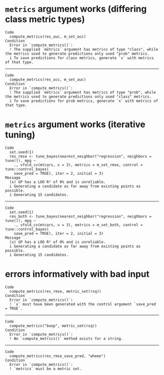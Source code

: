 # `metrics` argument works (differing class metric types)

    Code
      compute_metrics(res_auc, m_set_acc)
    Condition
      Error in `compute_metrics()`:
      ! The supplied `metrics` argument has metrics of type "class", while the metrics used to generate predictions only used "prob" metrics.
      i To save predictions for class metrics, generate `x` with metrics of that type.

---

    Code
      compute_metrics(res_acc, m_set_auc)
    Condition
      Error in `compute_metrics()`:
      ! The supplied `metrics` argument has metrics of type "prob", while the metrics used to generate predictions only used "class" metrics.
      i To save predictions for prob metrics, generate `x` with metrics of that type.

# `metrics` argument works (iterative tuning)

    Code
      set.seed(1)
      res_rmse <- tune_bayes(nearest_neighbor("regression", neighbors = tune()), mpg ~
        ., vfold_cv(mtcars, v = 3), metrics = m_set_rmse, control = tune::control_bayes(
        save_pred = TRUE), iter = 2, initial = 3)
    Message
      (x) GP has a LOO R² of 0% and is unreliable.
      i Generating a candidate as far away from existing points as possible.
      i Generating 15 candidates.

---

    Code
      set.seed(1)
      res_both <- tune_bayes(nearest_neighbor("regression", neighbors = tune()), mpg ~
        ., vfold_cv(mtcars, v = 3), metrics = m_set_both, control = tune::control_bayes(
        save_pred = TRUE), iter = 2, initial = 3)
    Message
      (x) GP has a LOO R² of 0% and is unreliable.
      i Generating a candidate as far away from existing points as possible.
      i Generating 15 candidates.

# errors informatively with bad input

    Code
      compute_metrics(res_rmse, metric_set(rsq))
    Condition
      Error in `compute_metrics()`:
      ! `x` must have been generated with the control argument `save_pred = TRUE`.

---

    Code
      compute_metrics("boop", metric_set(rsq))
    Condition
      Error in `compute_metrics()`:
      ! No `compute_metrics()` method exists for a string.

---

    Code
      compute_metrics(res_rmse_save_pred, "wheee")
    Condition
      Error in `compute_metrics()`:
      ! `metrics` must be a metric set.

